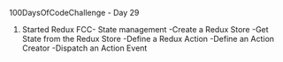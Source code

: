 100DaysOfCodeChallenge - Day 29

1) Started Redux FCC- State management
-Create a Redux Store
-Get State from the Redux Store
-Define a Redux Action
-Define an Action Creator
-Dispatch an Action Event